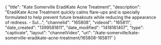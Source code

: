 {
    "title": "Kate Somerville EradiKate Acne Treatment",
    "description": "EradiKate Acne Treatment quickly calms flare-ups and is specially formulated to help prevent future breakouts while reducing the appearance of redness. - Sul...",
    "channelid": "165808",
    "videoid": "165811",
    "date_created": "1399581811",
    "date_modified": "1418181407",
    "type": "captivate",
    "layout": "channelVideo",
    "url": "\/kate-somerville\/kate-somerville-eradikate-acne-treatment\/165808-165811"
}